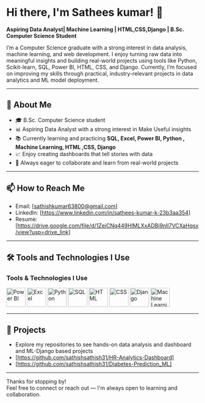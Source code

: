 # Hi there, I'm Sathees kumar! 👋  
**Aspiring Data Analyst| Machine Learning | HTML,CSS,Django | B.Sc. Computer Science Student**  

I’m a Computer Science graduate with a strong interest in data analysis, machine learning, and web development.
I enjoy turning raw data into meaningful insights and building real-world projects using tools like Python, Scikit-learn, SQL, Power BI, HTML, CSS, and Django.
Currently, I’m focused on improving my skills through practical, industry-relevant projects in data analytics and ML model deployment.

---

## 🚀 About Me
- 🎓  B.Sc. Computer Science student  
- 📊 Aspiring Data Analyst with a strong interest in Make Useful insights  
- 📚 Currently learning and practicing **SQL, Excel, Power BI, Python , Machine Learning, HTML ,CSS, Django**  
- 📈 Enjoy creating dashboards that tell stories with data  
- 💬 Always eager to collaborate and learn from real-world projects

---

## 📫 How to Reach Me
- Email: [sathishkumar63800@gmail.com]
- LinkedIn: [https://www.linkedin.com/in/sathees-kumar-k-23b3aa354]
- Resume:[https://drive.google.com/file/d/1ZejCNq449HlMLXxADBi9nIl7VCXaHqsx/view?usp=drive_link]

---

## 🛠️ Tools and Technologies I Use

<div class="tech-stack">
  <h3>Tools & Technologies I Use</h3>

  <!-- Power BI -->
  <img src="https://cdn.iconscout.com/icon/free/png-256/free-power-bi-3521586-2945039.png" alt="Power BI" width="50" />

  <!-- Excel -->
  <img src="https://cdn-icons-png.flaticon.com/512/732/732220.png" alt="Excel" width="50" />

  <!-- Python -->
  <img src="https://cdn-icons-png.flaticon.com/512/5968/5968350.png" alt="Python" width="50" />

  <!-- SQL -->
  <img src="https://cdn-icons-png.flaticon.com/512/4492/4492311.png" alt="SQL" width="50" />

  <!-- HTML -->
  <img src="https://cdn-icons-png.flaticon.com/512/1051/1051277.png" alt="HTML" width="50" />

  <!-- CSS -->
  <img src="https://cdn-icons-png.flaticon.com/512/732/732190.png" alt="CSS" width="50" />

  <!-- Django -->
  <img src="https://cdn.iconscout.com/icon/free/png-256/free-django-13-1175187.png" alt="Django" width="50" />

  <!-- Machine Learning -->
  <img src="https://cdn-icons-png.flaticon.com/512/4149/4149650.png" alt="Machine Learning" width="50" />

</div>

---

## 📂 Projects
- Explore my repositories to see hands-on data analysis and dashboard and ML-Django   based projects  
- [https://github.com/sathishsathish31/HR-Analytics-Dashboard]
- [https://github.com/sathishsathish31/Diabetes-Prediction_ML]

---

Thanks for stopping by!  
Feel free to connect or reach out — I'm always open to learning and collaboration.
